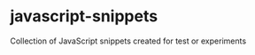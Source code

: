 javascript-snippets
===================

Collection of JavaScript snippets created for test or experiments

